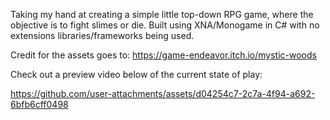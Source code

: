 Taking my hand at creating a simple little top-down RPG game, where the objective is to fight slimes or die.
Built using XNA/Monogame in C# with no extensions libraries/frameworks being used.

Credit for the assets goes to: https://game-endeavor.itch.io/mystic-woods

Check out a preview video below of the current state of play:

https://github.com/user-attachments/assets/d04254c7-2c7a-4f94-a692-6bfb6cff0498
